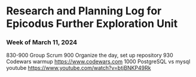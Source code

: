 # Research and Planning Log for Epicodus Further Exploration Unit

### Week of March 11, 2024

830-900 Group Scrum
900 Organize the day, set up repository
930 Codewars warmup https://www.codewars.com
1000 PostgreSQL vs mysql youtube https://www.youtube.com/watch?v=btjBNKP49Rk
